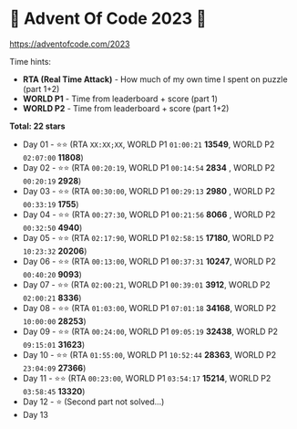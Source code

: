 # 🎁 Advent Of Code 2023 🎄

https://adventofcode.com/2023

Time hints:
- **RTA (Real Time Attack)** - How much of my own time I spent on puzzle (part 1+2)
- **WORLD P1** - Time from leaderboard + score (part 1)
- **WORLD P2** - Time from leaderboard + score (part 1+2)

**Total: 22 stars**

* Day 01 - ⭐⭐ (RTA `XX:XX;XX`, WORLD P1 `01:00:21` **13549**, WORLD P2 `02:07:00` **11808**)
* Day 02 - ⭐⭐ (RTA `00:20:19`, WORLD P1 `00:14:54` **2834** , WORLD P2 `00:20:19` **2928**)
* Day 03 - ⭐⭐ (RTA `00:30:00`, WORLD P1 `00:29:13` **2980** , WORLD P2 `00:33:19` **1755**)
* Day 04 - ⭐⭐ (RTA `00:27:30`, WORLD P1 `00:21:56` **8066** , WORLD P2 `00:32:50` **4940**)
* Day 05 - ⭐⭐ (RTA `02:17:90`, WORLD P1 `02:58:15` **17180**, WORLD P2 `10:23:32` **20206**)
* Day 06 - ⭐⭐ (RTA `00:13:00`, WORLD P1 `00:37:31` **10247**, WORLD P2 `00:40:20` **9093**)
* Day 07 - ⭐⭐ (RTA `02:00:21`, WORLD P1 `00:39:01` **3912**,  WORLD P2 `02:00:21` **8336**)
* Day 08 - ⭐⭐ (RTA `01:03:00`, WORLD P1 `07:01:18` **34168**, WORLD P2 `10:00:00` **28253**)
* Day 09 - ⭐⭐ (RTA `00:24:00`, WORLD P1 `09:05:19` **32438**, WORLD P2 `09:15:01` **31623**)
* Day 10 - ⭐⭐ (RTA `01:55:00`, WORLD P1 `10:52:44` **28363**, WORLD P2 `23:04:09` **27366**)
* Day 11 - ⭐⭐ (RTA `00:23:00`, WORLD P1 `03:54:17` **15214**, WORLD P2 `03:58:45` **13320**)
* Day 12 - ⭐ (Second part not solved...)
* Day 13
